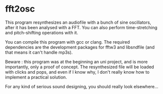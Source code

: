 fft2osc
=======
This program resynthesizes an audiofile with a bunch of sine oscillators, after it has been analysed with a FFT.
You can also perform time-stretching and pitch-shifting operations with it.

You can compile this program with gcc or clang. The required dependencies are the development packages for fftw3 and libsndfile (and that means it can't handle mp3s).

Beware : this program was at the beginning an uni project, and is more importantly, only a proof of concept.
The resynthesized file will be loaded with clicks and pops, and even if I know why, I don't really know how to implement a practical solution. 

For any kind of serious sound designing, you should really look elsewhere...
